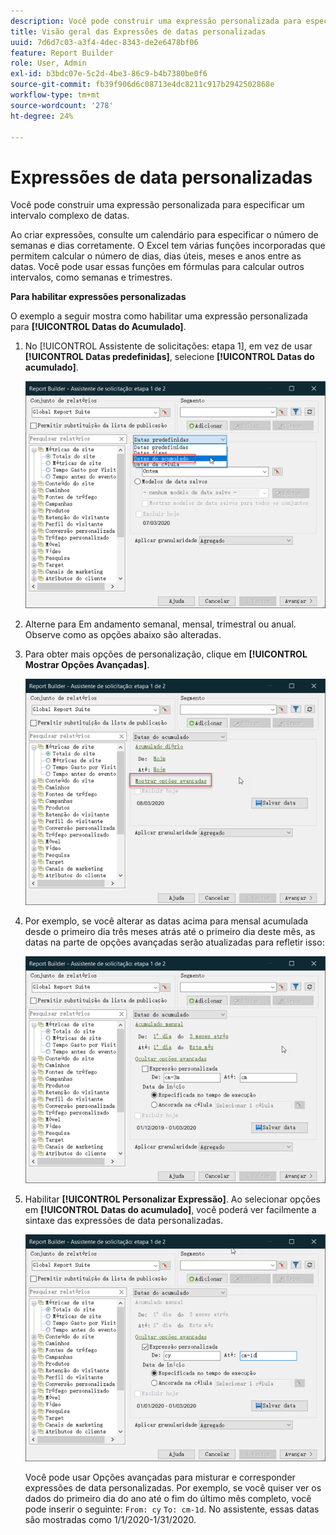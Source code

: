 ```yaml
---
description: Você pode construir uma expressão personalizada para especificar um intervalo complexo de datas.
title: Visão geral das Expressões de datas personalizadas
uuid: 7d6d7c03-a3f4-4dec-8343-de2e6478bf06
feature: Report Builder
role: User, Admin
exl-id: b3bdc07e-5c2d-4be3-86c9-b4b7380be0f6
source-git-commit: fb39f906d6c08713e4dc8211c917b2942502868e
workflow-type: tm+mt
source-wordcount: '278'
ht-degree: 24%

---
```


# Expressões de data personalizadas

Você pode construir uma expressão personalizada para especificar um intervalo complexo de datas.

Ao criar expressões, consulte um calendário para especificar o número de semanas e dias corretamente. O Excel tem várias funções incorporadas que permitem calcular o número de dias, dias úteis, meses e anos entre as datas. Você pode usar essas funções em fórmulas para calcular outros intervalos, como semanas e trimestres.

**Para habilitar expressões personalizadas**

O exemplo a seguir mostra como habilitar uma expressão personalizada para **[!UICONTROL Datas do Acumulado]**.

1. No [!UICONTROL Assistente de solicitações: etapa 1], em vez de usar **[!UICONTROL Datas predefinidas]**, selecione **[!UICONTROL Datas do acumulado]**.

   ![Captura de tela mostrando as Datas do Acumulado selecionadas.](assets/rolldates1.png)

1. Alterne para Em andamento semanal, mensal, trimestral ou anual. Observe como as opções abaixo são alteradas.
1. Para obter mais opções de personalização, clique em **[!UICONTROL Mostrar Opções Avançadas]**.

   ![Captura de tela destacando a opção Mostrar Opções Avançadas.](assets/rolldates2.png)

1. Por exemplo, se você alterar as datas acima para mensal acumulada desde o primeiro dia três meses atrás até o primeiro dia deste mês, as datas na parte de opções avançadas serão atualizadas para refletir isso:

   ![Captura de tela mostrando as datas do primeiro dia três meses atrás até o primeiro dia deste mês.](assets/rolldatesfor3.png)

1. Habilitar **[!UICONTROL Personalizar Expressão]**. Ao selecionar opções em **[!UICONTROL Datas do acumulado]**, você poderá ver facilmente a sintaxe das expressões de data personalizadas.

   ![Captura de tela mostrando a opção Personalizar expressão selecionada.](assets/rolldatesfor5.png)

   Você pode usar Opções avançadas para misturar e corresponder expressões de data personalizadas. Por exemplo, se você quiser ver os dados do primeiro dia do ano até o fim do último mês completo, você pode inserir o seguinte: `From: cy` `To: cm-1d`. No assistente, essas datas são mostradas como 1/1/2020-1/31/2020.
